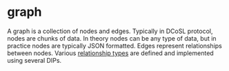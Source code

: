 graph
======

A graph is a collection of nodes and edges. Typically in DCoSL protocol, nodes are chunks of data. In theory nodes can be any type of data, but in practice nodes are typically JSON formatted. Edges represent relationships between nodes. Various [relationship types](relationshipType.md) are defined and implemented using several DIPs.
